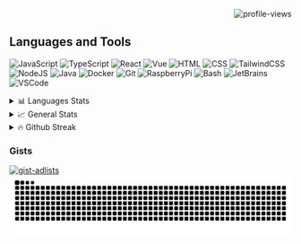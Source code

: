 <p align="right">
  <img alt="profile-views" src="https://komarev.com/ghpvc/?username=dnthmn&color=orange&style=for-the-badge&abbreviated=true&base=0" />
</p>

## Languages and Tools

<p align="left">
  <img alt="JavaScript" width="36px" src="https://cdn.jsdelivr.net/gh/devicons/devicon@latest/icons/javascript/javascript-original.svg" />
  <img alt="TypeScript" width="36px" src="https://cdn.jsdelivr.net/gh/devicons/devicon@latest/icons/typescript/typescript-original.svg" />
  <img alt="React" width="36px" src="https://cdn.jsdelivr.net/gh/devicons/devicon@latest/icons/react/react-original.svg" />
  <img alt="Vue" width="36px" src="https://cdn.jsdelivr.net/gh/devicons/devicon@latest/icons/vuejs/vuejs-original.svg" />
  <img alt="HTML" width="36px" src="https://cdn.jsdelivr.net/gh/devicons/devicon@latest/icons/html5/html5-original.svg" />
  <img alt="CSS" width="36px" src="https://cdn.jsdelivr.net/gh/devicons/devicon@latest/icons/css3/css3-original.svg" />
  <img alt="TailwindCSS" width="36px" src="https://cdn.jsdelivr.net/gh/devicons/devicon@latest/icons/tailwindcss/tailwindcss-original.svg" />
  <img alt="NodeJS" width="36px" src="https://cdn.jsdelivr.net/gh/devicons/devicon@latest/icons/nodejs/nodejs-original.svg" />
  <img alt="Java" width="36px" src="https://cdn.jsdelivr.net/gh/devicons/devicon@latest/icons/java/java-original.svg" />
  <img alt="Docker" width="36px" src="https://cdn.jsdelivr.net/gh/devicons/devicon@latest/icons/docker/docker-original.svg" />
  <img alt="Git" width="36px" src="https://cdn.jsdelivr.net/gh/devicons/devicon@latest/icons/git/git-original.svg" />
  <img alt="RaspberryPi" width="36px" src="https://cdn.jsdelivr.net/gh/devicons/devicon@latest/icons/raspberrypi/raspberrypi-original.svg" />
  <img alt="Bash" width="36px" src="https://cdn.jsdelivr.net/gh/devicons/devicon@latest/icons/bash/bash-original.svg" />
  <img alt="JetBrains" width="36px" src="https://cdn.jsdelivr.net/gh/devicons/devicon@latest/icons/jetbrains/jetbrains-original.svg" />
  <img alt="VSCode" width="36px" src="https://cdn.jsdelivr.net/gh/devicons/devicon@latest/icons/vscode/vscode-original.svg" />
</p>

<details>
  <summary>📊 Languages Stats</summary>
  <a href="https://github-readme-stats.vercel.app/api/top-langs?username=dnthmn&show_icons=true&locale=en&layout=compact&custom_title=Most%20used%20languages%20in%20my%20public%20repos&card_width=420">
    <picture>
      <source media="(prefers-color-scheme: dark)" srcset="https://github-readme-stats.vercel.app/api/top-langs?username=dnthmn&show_icons=true&locale=en&layout=compact&custom_title=Most%20used%20languages%20in%20my%20public%20repos&card_width=420&theme=dark">
      <source media="(prefers-color-scheme: light)" srcset="https://github-readme-stats.vercel.app/api/top-langs?username=dnthmn&show_icons=true&locale=en&layout=compact&custom_title=Most%20used%20languages%20in%20my%20public%20repos&card_width=420">
      <img alt="top-langs" src="https://github-readme-stats.vercel.app/api/top-langs?username=dnthmn&show_icons=true&locale=en&layout=compact&custom_title=Most%20used%20languages%20in%20my%20public%20repos&card_width=420" />
    </picture>
  </a>
</details>

<details>
  <summary>📈 General Stats</summary>
  <a href="https://github-readme-stats.vercel.app/api?username=dnthmn&locale=en&show_icons=true&rank_icon=github&custom_title=Github%20stats%20from%20public%20repos">
    <picture>
      <source media="(prefers-color-scheme: dark)" srcset="https://github-readme-stats.vercel.app/api?username=dnthmn&locale=en&show_icons=true&rank_icon=github&custom_title=Github%20stats%20from%20public%20repos&theme=dark">
      <source media="(prefers-color-scheme: light)" srcset="https://github-readme-stats.vercel.app/api?username=dnthmn&locale=en&show_icons=true&rank_icon=github&custom_title=Github%20stats%20from%20public%20repos">
      <img alt="general-stats" src="https://github-readme-stats.vercel.app/api?username=dnthmn&locale=en&show_icons=true&rank_icon=github&custom_title=Github%20stats%20from%20public%20repos" />
    </picture>
  </a>
</details>

<details>
  <summary>🔥 Github Streak</summary>
  <a href="https://streak-stats.demolab.com/?user=dnthmn&date_format=j%20M%5B%20Y%5D">
    <picture>
      <source media="(prefers-color-scheme: dark)" srcset="https://streak-stats.demolab.com/?user=dnthmn&date_format=j%20M%5B%20Y%5D&theme=dark">
      <source media="(prefers-color-scheme: light)" srcset="https://streak-stats.demolab.com/?user=dnthmn&date_format=j%20M%5B%20Y%5D">
      <img alt="github-streaks" src="https://streak-stats.demolab.com/?user=dnthmn&date_format=j%20M%5B%20Y%5D" />
    </picture>
  </a>
</details>

### Gists

<a href="https://gist.github.com/dnthmn/b7b11eaeb67b0ab572ee5fac783f0a79">
  <picture>
    <source media="(prefers-color-scheme: dark)" srcset="https://github-readme-stats.vercel.app/api/gist?id=b7b11eaeb67b0ab572ee5fac783f0a79&show_owner=true&theme=dark">
    <source media="(prefers-color-scheme: light)" srcset="https://github-readme-stats.vercel.app/api/gist?id=b7b11eaeb67b0ab572ee5fac783f0a79&show_owner=true">
    <img alt="gist-adlists" src="https://github-readme-stats.vercel.app/api/gist?id=b7b11eaeb67b0ab572ee5fac783f0a79&show_owner=true" />
  </picture>
</a>

<a href="https://raw.githubusercontent.com/dnthmn/dnthmn/output/github-contribution-grid-snake.svg">
  <picture>
    <source media="(prefers-color-scheme: dark)" srcset="https://raw.githubusercontent.com/dnthmn/dnthmn/output/github-contribution-grid-snake-dark.svg">
    <source media="(prefers-color-scheme: light)" srcset="https://raw.githubusercontent.com/dnthmn/dnthmn/output/github-contribution-grid-snake.svg">
    <img alt="github-contribution-grid-snake-animation" src="https://raw.githubusercontent.com/dnthmn/dnthmn/output/github-contribution-grid-snake.svg" />
  </picture>
</a>
